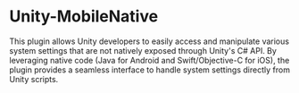 # Unity-MobileNative
This plugin allows Unity developers to easily access and manipulate various system settings that are not natively exposed through Unity's C# API. By leveraging native code (Java for Android and Swift/Objective-C for iOS), the plugin provides a seamless interface to handle system settings directly from Unity scripts.
